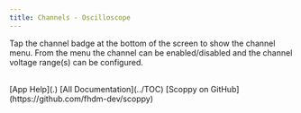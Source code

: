 ```yaml
---
title: Channels - Oscilloscope
---
```


Tap the channel badge at the bottom of the screen to show the channel menu.
From the menu the channel can be enabled/disabled and the channel voltage range(s) can be configured.

<br>
[App Help](.)     
[All Documentation](../TOC)         
[Scoppy on GitHub](https://github.com/fhdm-dev/scoppy)
